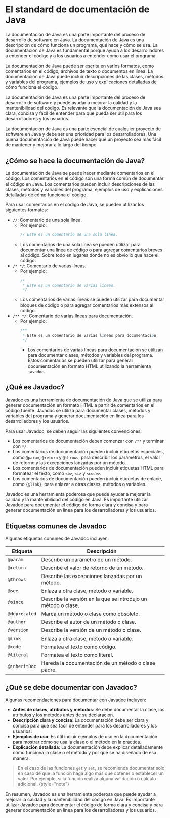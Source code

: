 # El standard de documentación de Java

La documentación de Java es una parte importante del proceso de desarrollo de software en Java. La documentación de Java
es una descripción de cómo funciona un programa, qué hace y cómo se usa. La documentación de Java es fundamental porque
ayuda a los desarrolladores a entender el código y a los usuarios a entender cómo usar el programa.

La documentación de Java puede ser escrita en varios formatos, como comentarios en el código, archivos de texto o
documentos en línea. La documentación de Java puede incluir descripciones de las clases, métodos y variables del
programa, ejemplos de uso y explicaciones detalladas de cómo funciona el código.

La documentación de Java es una parte importante del proceso de desarrollo de software y puede ayudar a mejorar la
calidad y la mantenibilidad del código. Es relevante que la documentación de Java sea clara, concisa y fácil de entender
para que pueda ser útil para los desarrolladores y los usuarios.

La documentación de Java es una parte esencial de cualquier proyecto de software en Java y debe ser una prioridad para
los desarrolladores. Una buena documentación de Java puede hacer que un proyecto sea más fácil de mantener y mejorar a
lo largo del tiempo.

## ¿Cómo se hace la documentación de Java?

La documentación de Java se puede hacer mediante comentarios en el código. Los comentarios en el código son una forma
común de documentar el código en Java. Los comentarios pueden incluir descripciones de las clases, métodos y variables
del programa, ejemplos de uso y explicaciones detalladas de cómo funciona el código.

Para usar comentarios en el código de Java, se pueden utilizar los siguientes formatos:

- `//`: Comentario de una sola línea.
    - Por ejemplo:
      ```java
      // Este es un comentario de una sola línea.
      ```
    - Los comentarios de una sola línea se pueden utilizar para documentar una línea de código o para agregar
      comentarios
      breves al código. Sobre todo en lugares donde no es obvio lo que hace el código.
- `/* */`: Comentario de varias líneas.
    - Por ejemplo:
      ```java
      /*
       * Este es un comentario de varias líneas.
       */
      ```
    - Los comentarios de varias líneas se pueden utilizar para documentar bloques de código o para agregar comentarios
      más
      extensos al código.
- `/** */`: Comentario de varias líneas para documentación.
    - Por ejemplo:
      ```java
      /**
       * Este es un comentario de varias líneas para documentación.
       */
      ```
        - Los comentarios de varias líneas para documentación se utilizan para documentar clases, métodos y variables
          del programa. Estos comentarios se pueden utilizar para generar documentación en formato HTML utilizando la
          herramienta `javadoc`.

## ¿Qué es Javadoc?

Javadoc es una herramienta de documentación de Java que se utiliza para generar documentación en formato HTML a partir
de comentarios en el código fuente. Javadoc se utiliza para documentar clases, métodos y variables del programa y
generar documentación en línea para los desarrolladores y los usuarios.

Para usar Javadoc, se deben seguir las siguientes convenciones:

- Los comentarios de documentación deben comenzar con `/**` y terminar con `*/`.
- Los comentarios de documentación pueden incluir etiquetas especiales, como `@param`, `@return` y `@throws`, para
  describir los parámetros, el valor de retorno y las excepciones lanzadas por un método.
- Los comentarios de documentación pueden incluir etiquetas HTML para formatear el texto, como `<b>`, `<i>` y `<code>`.
- Los comentarios de documentación pueden incluir etiquetas de enlace, como `{@link}`, para enlazar a otras clases,
  métodos o variables.

Javadoc es una herramienta poderosa que puede ayudar a mejorar la calidad y la mantenibilidad del código en Java. Es
importante utilizar Javadoc para documentar el código de forma clara y concisa y para generar documentación en línea
para los desarrolladores y los usuarios.

## Etiquetas comunes de Javadoc

Algunas etiquetas comunes de Javadoc incluyen:

| Etiqueta      | Descripción                                                   |
|---------------|---------------------------------------------------------------|
| `@param`      | Describe un parámetro de un método.                           |
| `@return`     | Describe el valor de retorno de un método.                    |
| `@throws`     | Describe las excepciones lanzadas por un método.              |
| `@see`        | Enlaza a otra clase, método o variable.                       |
| `@since`      | Describe la versión en la que se introdujo un método o clase. |
| `@deprecated` | Marca un método o clase como obsoleto.                        |
| `@author`     | Describe el autor de un método o clase.                       |
| `@version`    | Describe la versión de un método o clase.                     |
| `@link`       | Enlaza a otra clase, método o variable.                       |
| `@code`       | Formatea el texto como código.                                |
| `@literal`    | Formatea el texto como literal.                               |
| `@inheritDoc` | Hereda la documentación de un método o clase padre.           |

## ¿Qué se debe documentar con Javadoc?

Algunas recomendaciones para documentar con Javadoc incluyen:

- **Antes de clases, atributos y métodos**: Se debe documentar la clase, los atributos y los métodos antes de su
  declaración.
- **Descripción clara y concisa**: La documentación debe ser clara y concisa para que sea fácil de entender para los
  desarrolladores y los usuarios.
- **Ejemplos de uso**: Es útil incluir ejemplos de uso en la documentación para mostrar cómo se usa la clase o el método
  en la práctica.
- **Explicación detallada**: La documentación debe explicar detalladamente cómo funciona la clase o el método y por qué
  se ha diseñado de esa manera.

> En el caso de las funciones `get` y `set`, se recomienda documentar solo en caso de que la función haga algo más que
> obtener o establecer un valor. Por ejemplo, si la función realiza alguna validación o cálculo adicional.
> {style="note"}

En resumen, Javadoc es una herramienta poderosa que puede ayudar a mejorar la calidad y la mantenibilidad del código en
Java. Es importante utilizar Javadoc para documentar el código de forma clara y concisa y para generar documentación en
línea para los desarrolladores y los usuarios.